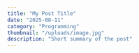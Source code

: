 ```yaml
---
title: "My Post Title"
date: "2025-08-11"
category: "Programming"
thumbnail: "/uploads/image.jpg"
description: "Short summary of the post"
---
```

